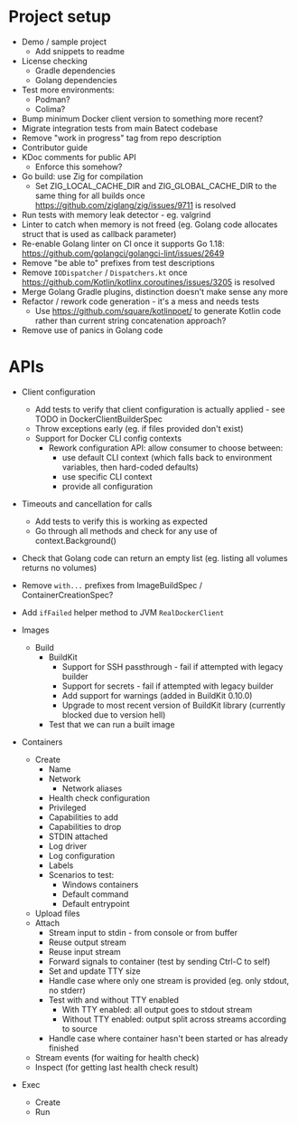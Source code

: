 # Project setup

* Demo / sample project
  * Add snippets to readme
* License checking
  * Gradle dependencies
  * Golang dependencies
* Test more environments:
  * Podman?
  * Colima?
* Bump minimum Docker client version to something more recent?
* Migrate integration tests from main Batect codebase
* Remove "work in progress" tag from repo description
* Contributor guide
* KDoc comments for public API
  * Enforce this somehow?
* Go build: use Zig for compilation
  * Set ZIG_LOCAL_CACHE_DIR and ZIG_GLOBAL_CACHE_DIR to the same thing for all builds once https://github.com/ziglang/zig/issues/9711 is resolved
* Run tests with memory leak detector - eg. valgrind
* Linter to catch when memory is not freed (eg. Golang code allocates struct that is used as callback parameter)
* Re-enable Golang linter on CI once it supports Go 1.18: https://github.com/golangci/golangci-lint/issues/2649
* Remove "be able to" prefixes from test descriptions
* Remove `IODispatcher` / `Dispatchers.kt` once https://github.com/Kotlin/kotlinx.coroutines/issues/3205 is resolved
* Merge Golang Gradle plugins, distinction doesn't make sense any more
* Refactor / rework code generation - it's a mess and needs tests
  * Use https://github.com/square/kotlinpoet/ to generate Kotlin code rather than current string concatenation approach?
* Remove use of panics in Golang code

# APIs

* Client configuration
  * Add tests to verify that client configuration is actually applied - see TODO in DockerClientBuilderSpec
  * Throw exceptions early (eg. if files provided don't exist)
  * Support for Docker CLI config contexts
    * Rework configuration API: allow consumer to choose between:
      * use default CLI context (which falls back to environment variables, then hard-coded defaults)
      * use specific CLI context
      * provide all configuration
* Timeouts and cancellation for calls
  * Add tests to verify this is working as expected
  * Go through all methods and check for any use of context.Background()

* Check that Golang code can return an empty list (eg. listing all volumes returns no volumes)

* Remove `with...` prefixes from ImageBuildSpec / ContainerCreationSpec?
* Add `ifFailed` helper method to JVM `RealDockerClient`

* Images
  * Build
    * BuildKit
      * Support for SSH passthrough - fail if attempted with legacy builder
      * Support for secrets - fail if attempted with legacy builder
      * Add support for warnings (added in BuildKit 0.10.0)
      * Upgrade to most recent version of BuildKit library (currently blocked due to version hell)
    * Test that we can run a built image
* Containers
  * Create
    * Name
    * Network
      * Network aliases
    * Health check configuration
    * Privileged
    * Capabilities to add
    * Capabilities to drop
    * STDIN attached
    * Log driver
    * Log configuration
    * Labels
    * Scenarios to test:
      * Windows containers
      * Default command
      * Default entrypoint
  * Upload files
  * Attach
    * Stream input to stdin - from console or from buffer
    * Reuse output stream
    * Reuse input stream
    * Forward signals to container (test by sending Ctrl-C to self)
    * Set and update TTY size
    * Handle case where only one stream is provided (eg. only stdout, no stderr)
    * Test with and without TTY enabled
      * With TTY enabled: all output goes to stdout stream
      * Without TTY enabled: output split across streams according to source
    * Handle case where container hasn't been started or has already finished
  * Stream events (for waiting for health check)
  * Inspect (for getting last health check result)
* Exec
  * Create
  * Run
